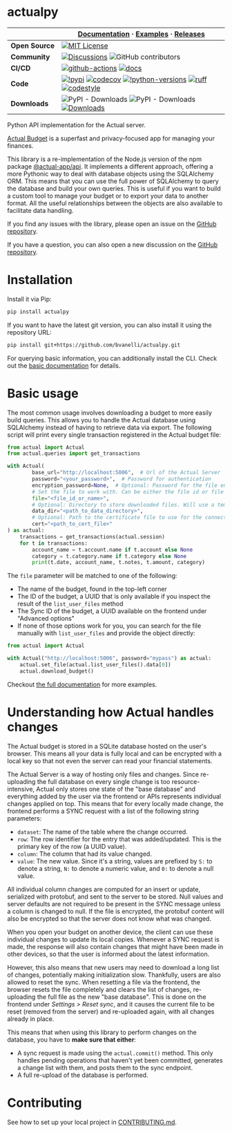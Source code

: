 # actualpy

|                      | **[Documentation](https://actualpy.readthedocs.io/en/latest/)** · **[Examples](https://actualpy.readthedocs.io/en/latest/examples)** · **[Releases](https://github.com/bvanelli/actualpy/releases)**                                                                                                                                                                                                                                                                                                                                                                                                                  |
|----------------------|-----------------------------------------------------------------------------------------------------------------------------------------------------------------------------------------------------------------------------------------------------------------------------------------------------------------------------------------------------------------------------------------------------------------------------------------------------------------------------------------------------------------------------------------------------------------------------------------------------------------------|
| **Open&#160;Source** | [![MIT License](https://img.shields.io/github/license/bvanelli/actualpy)](https://github.com/bvanelli/actualpy/blob/main/LICENSE)                                                                                                                                                                                                                                                                                                                                                                                                                                                                                     |
| **Community**        | [![Discussions](https://img.shields.io/github/discussions/bvanelli/actualpy)](https://github.com/bvanelli/actualpy/discussions/new/choose) ![GitHub contributors](https://img.shields.io/github/contributors/bvanelli/actualpy)                                                                                                                                                                                                                                                                                                                                                                                       |
| **CI/CD**            | [![github-actions](https://github.com/bvanelli/actualpy/workflows/Tests/badge.svg)](https://github.com/bvanelli/actualpy/actions) [![docs](https://readthedocs.org/projects/actualpy/badge/?version=latest)](https://actualpy.readthedocs.io/)                                                                                                                                                                                                                                                                                                                                                                        |
| **Code**             | [![!pypi](https://img.shields.io/pypi/v/actualpy?color=orange)](https://pypi.org/project/actualpy/) [![codecov](https://codecov.io/github/bvanelli/actualpy/graph/badge.svg?token=N6V05MY70U)](https://codecov.io/github/bvanelli/actualpy) [![!python-versions](https://img.shields.io/pypi/pyversions/actualpy)](https://www.python.org/) [![ruff](https://img.shields.io/endpoint?url=https://raw.githubusercontent.com/astral-sh/ruff/main/assets/badge/v2.json)](https://github.com/astral-sh/ruff)  [![codestyle](https://img.shields.io/badge/code%20style-black-000000.svg)](https://github.com/python/black) |
| **Downloads**        | ![PyPI - Downloads](https://img.shields.io/pypi/dw/actualpy) ![PyPI - Downloads](https://img.shields.io/pypi/dm/actualpy) [![Downloads](https://img.shields.io/pepy/dt/actualpy?label=cumulative%20(pypi))](https://pepy.tech/project/actualpy)                                                                                                                                                                                                                                                                                                                                                                       |

Python API implementation for the Actual server.

[Actual Budget](https://actualbudget.org/) is a superfast and privacy-focused app for managing your finances.

This library is a re-implementation of the Node.js version of the npm package
[@actual-app/api](https://actualbudget.org/docs/api/).
It implements a different approach, offering a more Pythonic way to deal with database objects using the SQLAlchemy
ORM. This means that you can use the full power of SQLAlchemy to query the database and build your own queries. This
is useful if you want to build a custom tool to manage your budget or to export your data to another format. All the
useful relationships between the objects are also available to facilitate data handling.

If you find any issues with the library, please open an issue on the
[GitHub repository](https://github.com/bvanelli/actualpy/issues).

If you have a question, you can also open a new discussion on the
[GitHub repository](https://github.com/bvanelli/actualpy/discussions/new/choose).

# Installation

Install it via Pip:

```bash
pip install actualpy
```

If you want to have the latest git version, you can also install it using the repository URL:

```bash
pip install git+https://github.com/bvanelli/actualpy.git
```

For querying basic information, you can additionally install the CLI. Check out the
[basic documentation](https://actualpy.readthedocs.io/en/latest/command-line-interface/) for details.

# Basic usage

The most common usage involves downloading a budget to more easily build queries. This allows you to handle the
Actual database using SQLAlchemy instead of having to retrieve data via export. The following script will print
every single transaction registered in the Actual budget file:

```python
from actual import Actual
from actual.queries import get_transactions

with Actual(
        base_url="http://localhost:5006",  # Url of the Actual Server
        password="<your_password>",  # Password for authentication
        encryption_password=None,  # Optional: Password for the file encryption. Will not use it if set to None.
        # Set the file to work with. Can be either the file id or file name, if name is unique
        file="<file_id_or_name>",
        # Optional: Directory to store downloaded files. Will use a temporary if not provided
        data_dir="<path_to_data_directory>",
        # Optional: Path to the certificate file to use for the connection, can also be set as False to disable SSL verification
        cert="<path_to_cert_file>"
) as actual:
    transactions = get_transactions(actual.session)
    for t in transactions:
        account_name = t.account.name if t.account else None
        category = t.category.name if t.category else None
        print(t.date, account_name, t.notes, t.amount, category)
```

The `file` parameter will be matched to one of the following:

- The name of the budget, found in the top-left corner
- The ID of the budget, a UUID that is only available if you inspect the result of the `list_user_files` method
- The Sync ID of the budget, a UUID available on the frontend under "Advanced options"
- If none of those options work for you, you can search for the file manually with `list_user_files` and provide the
  object directly:

```python
from actual import Actual

with Actual("http://localhost:5006", password="mypass") as actual:
    actual.set_file(actual.list_user_files().data[0])
    actual.download_budget()
```

Checkout [the full documentation](https://actualpy.readthedocs.io) for more examples.

# Understanding how Actual handles changes

The Actual budget is stored in a SQLite database hosted on the user's browser. This means all your data is fully local
and can be encrypted with a local key so that not even the server can read your financial statements.

The Actual Server is a way of hosting only files and changes. Since re-uploading the full database on every single
change is too resource-intensive, Actual only stores one state of the "base database" and everything added by the user
via the frontend or APIs represents individual changes applied on top. This means that for every locally made change,
the frontend performs a SYNC request with a list of the following string parameters:

- `dataset`: The name of the table where the change occurred.
- `row`: The row identifier for the entry that was added/updated. This is the primary key of the row (a UUID value).
- `column`: The column that had its value changed.
- `value`: The new value. Since it's a string, values are prefixed by `S:` to denote a string, `N:` to denote
  a numeric value, and `0:` to denote a null value.

All individual column changes are computed for an insert or update, serialized with protobuf, and sent to the server to
be stored. Null values and server defaults are not required to be present in the SYNC message unless a column is
changed to null. If the file is encrypted, the protobuf content will also be encrypted so that the server does not know
what was changed.

When you open your budget on another device, the client can use these individual changes to update its local copies.
Whenever a SYNC request is made, the response will also contain changes that might have been made in other devices,
so that the user is informed about the latest information.

However, this also means that new users may need to download a long list of changes, potentially making initialization
slow. Thankfully, users are also allowed to reset the sync. When resetting a file via the frontend, the browser
resets the file completely and clears the list of changes, re-uploading the full file as the new "base database".
This is done on the frontend under *Settings > Reset sync*, and it causes the current file to be
reset (removed from the server) and re-uploaded again, with all changes already in place.

This means that when using this library to perform changes on the database, you have to **make sure that either**:

- A sync request is made using the `actual.commit()` method. This only handles pending operations that haven't yet
  been committed, generates a change list with them, and posts them to the sync endpoint.
- A full re-upload of the database is performed.

# Contributing

See how to set up your local project in [CONTRIBUTING.md](CONTRIBUTING.md).
